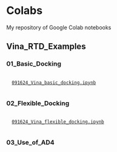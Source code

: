 # Colabs
My repository of Google Colab notebooks

## Vina_RTD_Examples
### 01_Basic_Docking
<pre>
 <code>
  <a href="https://colab.research.google.com/drive/1cHSl78lBPUc_J1IZxLgN4GwD_ADmohVU?usp=sharing">091624_Vina_basic_docking.ipynb</a>
 </code>
</pre>

### 02_Flexible_Docking
<pre>
 <code>
  <a href="https://colab.research.google.com/drive/1cazEckGbvl9huWzpxXpd_Qaj0_NipWcz?usp=sharing">091624_Vina_flexible_docking.ipynb</a>
 </code>
</pre>

### 03_Use_of_AD4

